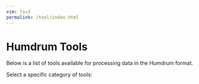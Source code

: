 ```yaml
---
vim: ts=3
permalink: /tool/index.html
---
```


Humdrum Tools
=============

Below is a list of tools available for processing data in the Humdrum format.

Select a specific category of tools: <span id="categories"></span>

<br/><br/>

<div id="index"></div>

<style>

ul.index {
	list-style: none;
}

td.tool-name {
	hyphens: none;
	white-space: nowrap;
}

</style>

<script>
// A list of the tools that will be shown in the command list
// is found in _data/tools.yml.  They are loaded here for 
// adding to the webpage via Javascript:
var tools = {{ site.data.tools | jsonify }}.tools
tools.sort(function(a, b) {
	if (!a.name) {
		reutrn -1;
	}
	if (!b.name) {
		reutrn -1;
	}
	return a.name.localeCompare(b.name);
});

generateIndex(tools, [], "#index");

generateCategoryList(tools, "#categories");

//////////////////////////////
//
// generateIndex --
//

function generateIndex(data, categories, selector) {

	console.log("CREATING TOOL INDEX FROM LIST:", data);

	var element = document.querySelector(selector);
	if (!element) {
		console.log("Error: cannot find target", selector);
		return;
	}

	var output = "";
	output += "<table class='tools'>";
	// output += "<tr><th>Tool</th><th>Description</th>";

	for (var i=0; i<data.length; i++) {

		var isGood = checkCategories(data[i].tags, categories);

		if (!isGood) {
			continue;
		}

		var command = data[i].name.replace(/^\s+/, "").replace(/\s+$/, "");
		if (!command) {
			continue;
		}

		url = null;
		if (data[i].url) {
			url = data[i].url;
		}

		var description = data[i].description;

		output += "<tr>";
		output += "<td class='tool-name'>";
		if (url) {
			output += "<a target='_blank' href='" + url + "'>";
		} else {
			output += "<a href='" + command + "'>";
		}
		output += command;
		output += "</a>";
		output += "</td>";
		output += "<td class='description'>";
		if (description) {
			output += " " + description;
		}
		output += "</td>";
		output += "</tr>\n";
	}
	output += "</table>\n";
	element.innerHTML = output;
}


//////////////////////////////
//
// generateCategoryList --
//

function generateCategoryList(tools, selector) {
	var element = document.querySelector(selector);
	if (!element) {
		console.log("Error: cannot find category list container element");
	}
	var i;
	var j;
	var list = {};
	
	var nondep = {};
	var dep = {};
	var hasdep;

	for (i=0; i<tools.length; i++) {
		var tags = tools[i].tags;
		if (!tags) {
			continue;
		}
		hasdep = 0;

		for (j=0; j<tags.length; j++) {
			list[tags[j]] = 1;
			if (tags[j] === "deprecated") {
				hasdep = 1;
			}
		}

		for (j=0; j<tags.length; j++) {
			if (hasdep) {
				dep[tags[j]] = 1;
			} else {
				nondep[tags[j]] = 1;
			}
		}

	}
	var keys = Object.keys(list);
	keys.sort();

	var output = "";
	output += "<select onchange='displayCategory()'>";
	output += "<option value=''>All categories</option>\n";
	for (i=0; i<keys.length; i++) {
		if (nondep[keys[i]]) {
			output += "<option value='" + keys[i] + "'>" + keys[i] + "</option>\n";
		}
	}
	output += "</select>\n";
	element.innerHTML = output;
}



//////////////////////////////
//
// displayCategory --
//

function displayCategory() {
	var element = document.querySelector("#categories select");
	if (!element) {
		return;
	}
	var category = element.value;
	console.log("CATEGORY IS ", category);

	generateIndex(tools, [category], "#index");
}


//////////////////////////////
//
// checkCategories --
//

function checkCategories(tags, categories) {
	var hasdep = 0
	var i;
	for (i=0; i<tags.length; i++) {
		if (tags[i] === "deprecated") {
			hasdep = 1;
			break;
		}
	}
	if ((!categories) || (categories.length == 0)) {
		if (hasdep) {
			return 0;
		} else {
			return 1;
		}
	}
	var cdep = 0;
	for (i=0; i<categories.length; i++) {
		if (categories[i] === "deprecated") {
			cdep = 1;
			break;
		}
	}
	if (hasdep && !cdep) {
		// Do not show deprecated tools unless explicitly requested.
		return 0;
	}
	for (i=0; i<tags.length; i++) {
		for (j=0; j<categories.length; j++) {
			if (tags[i] === categories[j]) {
				return 1;
			}
		}
	}
	return 0;
}


</script>


